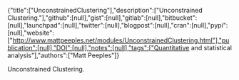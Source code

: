 {"title":["UnconstrainedClustering"],"description":["Unconstrained Clustering."],"github":[null],"gist":[null],"gitlab":[null],"bitbucket":[null],"launchpad":[null],"twitter":[null],"blogpost":[null],"cran":[null],"pypi":[null],"website":["http://www.mattpeeples.net/modules/UnconstrainedClustering.html"],"publication":[null],"DOI":[null],"notes":[null],"tags":["Quantitative and statistical analysis"],"authors":["Matt Peeples"]}

Unconstrained Clustering.